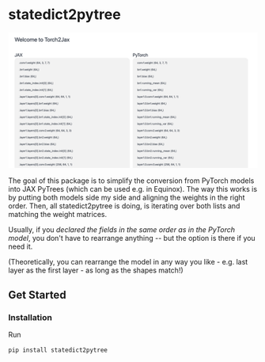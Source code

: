 # statedict2pytree

![statedict2pytree](torch2jax.png "A ResNet demo")

The goal of this package is to simplify the conversion from PyTorch models into JAX PyTrees (which can be used e.g. in Equinox). The way this works is by putting both models side my side and aligning the weights in the right order. Then, all statedict2pytree is doing, is iterating over both lists and matching the weight matrices.

Usually, if you _declared the fields in the same order as in the PyTorch model_, you don't have to rearrange anything -- but the option is there if you need it.

(Theoretically, you can rearrange the model in any way you like - e.g. last layer as the first layer - as long as the shapes match!)

## Get Started

### Installation

Run

```bash
pip install statedict2pytree

```
